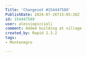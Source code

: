 ```yaml
---
Title: 'Changeset #154447589'
PublishDate: 2024-07-26T15:05:26Z
id: 154447589
user: alessiopiccioli
comment: Added building at village
created_by: Rapid 2.3.2
tags:
- Montenegro

---
```

